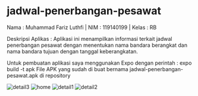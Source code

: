 # jadwal-penerbangan-pesawat
Nama : Muhammad Fariz Luthfi | NIM : 119140199 | Kelas : RB

Deskripsi Aplikas :
Aplikasi ini menampilkan informasi terkait jadwal penerbangan pesawat dengan menentukan nama bandara berangkat dan nama bandara tujuan dengan tanggal keberangkatan.

Untuk pembuatan aplikasi saya menggunakan Expo dengan perintah :
expo build -t apk
File APK yang sudah di buat bernama jadwal-penerbangan-pesawat.apk di repository


![detail3](https://user-images.githubusercontent.com/84334672/160110757-5c2fd9c9-20d9-4ba7-a4e5-8beea35b99ec.jpeg)
![home](https://user-images.githubusercontent.com/84334672/160110763-e6385891-b6dc-453c-8844-337cf7c0060d.jpeg)
![detail1](https://user-images.githubusercontent.com/84334672/160110767-bdad07fc-2172-49ac-ba23-284057a6ae45.jpeg)
![detail2](https://user-images.githubusercontent.com/84334672/160110772-88776146-5618-4f63-8f15-dea052e08b1e.jpeg)
